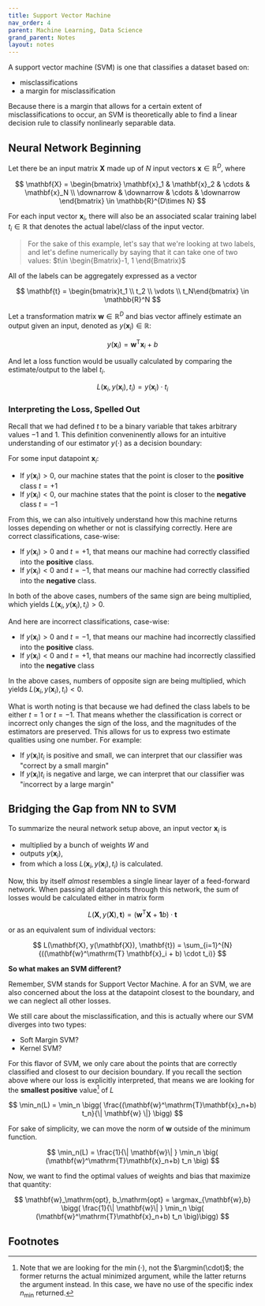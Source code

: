 ```yaml
---
title: Support Vector Machine
nav_order: 4
parent: Machine Learning, Data Science
grand_parent: Notes
layout: notes
---
```


A support vector machine (SVM) is one that classifies a dataset based on:

- misclassifications
- a margin for misclassification


Because there is a margin that allows for a certain extent of misclassifications to occur, an SVM is theoretically able to find a linear decision rule to classify nonlinearly separable data.

## Neural Network Beginning

Let there be an input matrix $\mathbf{X}$ made up of $N$ input vectors $\mathbf{x} \in \mathbb{R}^D$, where

$$
\mathbf{X} = \begin{bmatrix} \mathbf{x}_1 & \mathbf{x}_2 & \cdots & \mathbf{x}_N \\ \downarrow & \downarrow & \cdots & \downarrow \end{bmatrix} \in \mathbb{R}^{D\times N}
$$

For each input vector $\mathbf{x}_i$, there will also be an associated scalar training label $t_i \in \mathbb{R}$ that denotes the actual label/class of the input vector.

> For the sake of this example, let's say that we're looking at two labels, and let's define numerically by saying that it can take one of two values: $t\in \begin{Bmatrix}-1, 1 \end{Bmatrix}$

All of the labels can be aggregately expressed as a vector

$$
\mathbf{t} = \begin{bmatrix}t_1 \\ t_2 \\ \vdots \\ t_N\end{bmatrix} \in \mathbb{R}^N
$$

Let a transformation matrix $\mathbf{w} \in \mathbb{R}^{D}$ and bias vector affinely estimate an output given an input, denoted as $y(\mathbf{x}_i) \in \mathbb{R}$:

$$
y(\mathbf{x}_i) = \mathbf{w}^\mathrm{T}\mathbf{x}_i + b
$$

And let  a loss function would be usually calculated by comparing the estimate/output to the label $t_i$.

$$
L(\mathbf{x}_i, y(\mathbf{x}_i), t_i) = y(\mathbf{x}_i) \cdot t_i
$$

### Interpreting the Loss, Spelled Out

Recall that we had defined $t$ to be a binary variable that takes arbitrary values $-1$ and $1$. This definition conveninently allows for an intuitive understanding of our estimator $y(\cdot)$ as a decision boundary:

For some input datapoint $\mathbf{x}_i$:
 - If $y(\mathbf{x}_i) > 0$, our machine states that the point is closer to the **positive** class $t=+1$
 - If $y(\mathbf{x}_i) < 0$, our machine states that the point is closer to the **negative** class $t=-1$

From this, we can also intuitively understand how this machine returns losses depending on whether or not is classifying correctly. Here are correct classifications, case-wise:

- If $y(\mathbf{x}_i) > 0$ and $t=+1$, that means our machine had correctly classified into the **positive** class.
- If $y(\mathbf{x}_i) < 0$ and $t=-1$, that means our machine had correctly classified into the **negative** class.

In both of the above cases, numbers of the same sign are being multiplied, which yields $L(\mathbf{x}_i, y(\mathbf{x}_i), t_i) > 0$.

And here are incorrect classifications, case-wise:

- If $y(\mathbf{x}_i) > 0$ and $t=-1$, that means our machine had incorrectly classified into the **positive** class.
- If $y(\mathbf{x}_i) < 0$ and $t=+1$, that means our machine had incorrectly classified into the **negative** class

In the above cases, numbers of opposite sign are being multiplied, which yields $L(\mathbf{x}_i, y(\mathbf{x}_i), t_i) < 0$.

What is worth noting is that because we had defined the class labels to be either $t=1$ or $t=-1$. That means whether the classification is correct or incorrect only changes the sign of the loss, and the magnitudes of the estimators are preserved. This allows for us to express two estimate qualities using one number. For example:

- If $y(\mathbf{x}_i)t_i$ is positive and small, we can interpret that our classifier was "correct by a small margin"
- If $y(\mathbf{x}_i)t_i$ is negative and large, we can interpret that our classifier was "incorrect by a  large margin" 

## Bridging the Gap from NN to SVM

To summarize the neural network setup above, an input vector $\mathbf{x}_i$ is

- multiplied by a bunch of weights $W$ and
- outputs $y(\mathbf{x}_i)$,
- from which a loss $L(\mathbf{x}_i, y(\mathbf{x}_i), t_i)$ is calculated.


Now, this by itself *almost* resembles a single linear layer of a feed-forward network. When passing all datapoints through this network, the sum of losses would be calculated either in matrix form

$$
L(\mathbf{X}, y(\mathbf{X}), \mathbf{t}) = (\mathbf{w}^\mathrm{T} \mathbf{X} + \mathbf{1}b) \cdot \mathbf{t}
$$

or as an equivalent sum of individual vectors:

$$
L(\mathbf{X}, y(\mathbf{X}), \mathbf{t}) = \sum_{i=1}^{N}{((\mathbf{w}^\mathrm{T} \mathbf{x}_i + b) \cdot t_i)}
$$

**So what makes an SVM different?**

Remember, SVM stands for Support Vector Machine. A for an SVM, we are also concerned about the loss at the datapoint closest to the boundary, and we can neglect all other losses.

We still care about the misclassification, and this is actually where our SVM diverges into two types:
- Soft Margin SVM?
- Kernel SVM?

For this flavor of SVM, we only care about the points that are correctly classified and closest to our decision boundary. If you recall the section above where our loss is explicitly interpreted, that means we are looking for the **smallest positive** value[^1] of $L$

$$
\min_n(L) = \min_n \bigg( \frac{(\mathbf{w}^\mathrm{T}\mathbf{x}_n+b) t_n}{\| \mathbf{w} \|} \bigg)
$$

For sake of simplicity, we can move the norm of $\mathbf{w}$ outside of the minimum function.

$$
\min_n(L) = \frac{1}{\| \mathbf{w}\| } \min_n \big( (\mathbf{w}^\mathrm{T}\mathbf{x}_n+b) t_n \big)
$$


Now, we want to find the optimal values of weights and bias that maximize that quantity:

$$
\mathbf{w}_\mathrm{opt}, b_\mathrm{opt} = \argmax_{\mathbf{w},b} \bigg( \frac{1}{\| \mathbf{w}\| } \min_n \big( (\mathbf{w}^\mathrm{T}\mathbf{x}_n+b) t_n \big)\bigg)
$$



## Footnotes
[^1]: Note that we are looking for the $\min(\cdot)$, not the $\argmin(\cdot)$; the former returns the actual minimized argument, while the latter returns the argument instead. In this case, we have no use of the specific index $n_\mathrm{min}$ returned.